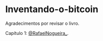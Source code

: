 # Inventando-o-bitcoin


Agradecimentos por revisar o livro.

Capítulo 1: [@RafaelNogueira_](https://twitter.com/RafaelNogueira_).
